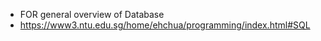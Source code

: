 * FOR general overview of Database
* https://www3.ntu.edu.sg/home/ehchua/programming/index.html#SQL

